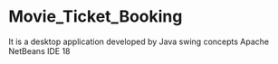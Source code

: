 # Movie_Ticket_Booking
It is a desktop application developed by Java swing concepts
Apache NetBeans IDE 18

